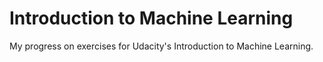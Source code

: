 # Introduction to Machine Learning

My progress on exercises for Udacity's Introduction to Machine Learning.

